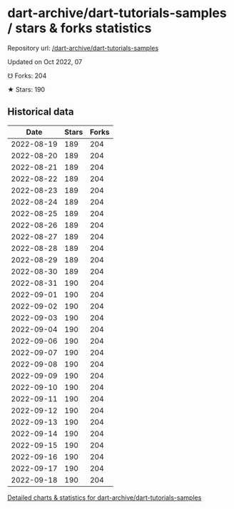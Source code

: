 # dart-archive/dart-tutorials-samples / stars & forks statistics

Repository url: [/dart-archive/dart-tutorials-samples](https://github.com/dart-archive/dart-tutorials-samples)

Updated on Oct 2022, 07

☋ Forks: 204

★ Stars: 190

## Historical data
| Date | Stars | Forks |
|------|-------|-------|
| 2022-08-19 | 189 | 204 | 
| 2022-08-20 | 189 | 204 | 
| 2022-08-21 | 189 | 204 | 
| 2022-08-22 | 189 | 204 | 
| 2022-08-23 | 189 | 204 | 
| 2022-08-24 | 189 | 204 | 
| 2022-08-25 | 189 | 204 | 
| 2022-08-26 | 189 | 204 | 
| 2022-08-27 | 189 | 204 | 
| 2022-08-28 | 189 | 204 | 
| 2022-08-29 | 189 | 204 | 
| 2022-08-30 | 189 | 204 | 
| 2022-08-31 | 190 | 204 | 
| 2022-09-01 | 190 | 204 | 
| 2022-09-02 | 190 | 204 | 
| 2022-09-03 | 190 | 204 | 
| 2022-09-04 | 190 | 204 | 
| 2022-09-06 | 190 | 204 | 
| 2022-09-07 | 190 | 204 | 
| 2022-09-08 | 190 | 204 | 
| 2022-09-09 | 190 | 204 | 
| 2022-09-10 | 190 | 204 | 
| 2022-09-11 | 190 | 204 | 
| 2022-09-12 | 190 | 204 | 
| 2022-09-13 | 190 | 204 | 
| 2022-09-14 | 190 | 204 | 
| 2022-09-15 | 190 | 204 | 
| 2022-09-16 | 190 | 204 | 
| 2022-09-17 | 190 | 204 | 
| 2022-09-18 | 190 | 204 | 


[Detailed charts & statistics for dart-archive/dart-tutorials-samples](https://reviewgithub.com/rep/dart-archive/dart-tutorials-samples)
